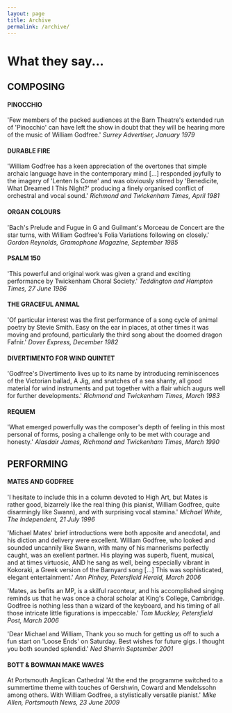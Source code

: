```yaml
---
layout: page
title: Archive
permalink: /archive/
---
```

# What they say...

## COMPOSING

#### PINOCCHIO
'Few members of the packed audiences at the Barn Theatre's extended run of 'Pinocchio' can have left the show in doubt that they will be hearing more of the music of William Godfree.'
_Surrey Advertiser, January 1979_

#### DURABLE FIRE
'William Godfree has a keen appreciation of the overtones that simple archaic language have in the contemporary mind [...] responded joyfully to the imagery of 'Lenten Is Come' and was obviously stirred by 'Benedicite, What Dreamed I This Night?' producing a finely organised conflict of orchestral and vocal sound.'
_Richmond and Twickenham Times, April 1981_

#### ORGAN COLOURS
'Bach's Prelude and Fugue in G and Guilmant's Morceau de Concert are the star turns, with William Godfree's Folia Variations following on closely.'
_Gordon Reynolds, Gramophone Magazine, September 1985_

#### PSALM 150
'This powerful and original work was given a grand and exciting performance by Twickenham Choral Society.'
_Teddington and Hampton Times, 27 June 1986_

#### THE GRACEFUL ANIMAL
'Of particular interest was the first performance of a song cycle of animal poetry by Stevie Smith. Easy on the ear in places, at other times it was moving and profound, particularly the third song about the doomed dragon Fafnir.'
_Dover Express, December 1982_

#### DIVERTIMENTO FOR WIND QUINTET
'Godfree's Divertimento lives up to its name by introducing reminiscences of the Victorian ballad, A Jig, and snatches of a sea shanty, all good material for wind instruments and put together with a flair which augurs well for further developments.'
_Richmond and Twickenham Times, March 1983_

#### REQUIEM
'What emerged powerfully was the composer's depth of feeling in this most personal of forms, posing a challenge only to be met with courage and honesty.'
_Alasdair James, Richmond and Twickenham Times, March 1990_

## PERFORMING

#### MATES AND GODFREE
'I hesitate to include this in a column devoted to High Art, but Mates is rather good, bizarrely like the real thing (his pianist, William Godfree, quite disarmingly like Swann), and with surprising vocal stamina.'
_Michael White, The Independent, 21 July 1996_

'Michael Mates' brief introductions were both apposite and anecdotal, and his diction and delivery were excellent.  William Godfree, who looked and sounded uncannily like Swann, with many of his mannerisms perfectly caught, was an exellent partner. His playing was superb, fluent, musical, and at times virtuosic, AND he sang as well, being especially vibrant in Kokoraki, a Greek version of the Barnyard song [...] This was sophisticated, elegant entertainment.' _Ann Pinhey, Petersfield Herald, March 2006_

'Mates, as befits an MP, is a skilful raconteur, and his accomplished singing reminds us that he was once a choral scholar at King's College, Cambridge. Godfree is nothing less than a wizard of the keyboard, and his timing of all those intricate little figurations is impeccable.' _Tom Muckley, Petersfield Post, March 2006_

'Dear Michael and William, Thank you so much for getting us off to such a fun start on 'Loose Ends' on Saturday. Best wishes for future gigs. I thought you both sounded splendid.' _Ned Sherrin September 2001_

#### BOTT & BOWMAN MAKE WAVES 
At Portsmouth Anglican Cathedral 
'At the end the programme switched to a summertime theme with touches of Gershwin, Coward and Mendelssohn among others. With William Godfree, a stylistically versatile pianist.'
_Mike Allen, Portsmouth News, 23 June 2009_

